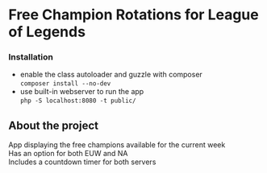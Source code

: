 # Free Champion Rotations for League of Legends

### Installation

* enable the class autoloader and guzzle with composer \
`composer install --no-dev` 
* use built-in webserver to run the app \
`php -S localhost:8080 -t public/`

## About the project
App displaying the free champions available for the current week \
Has an option for both EUW and NA \
Includes a countdown timer for both servers
